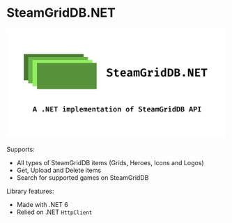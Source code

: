 # SteamGridDB.NET
![Repository Preview](https://raw.githubusercontent.com/craftersmine/SteamGridDB.NET/master/.github/RepositoryPreview.png)

Supports:
* All types of SteamGridDB items (Grids, Heroes, Icons and Logos)
* Get, Upload and Delete items
* Search for supported games on SteamGridDB

Library features:
* Made with .NET 6
* Relied on .NET `HttpClient`
